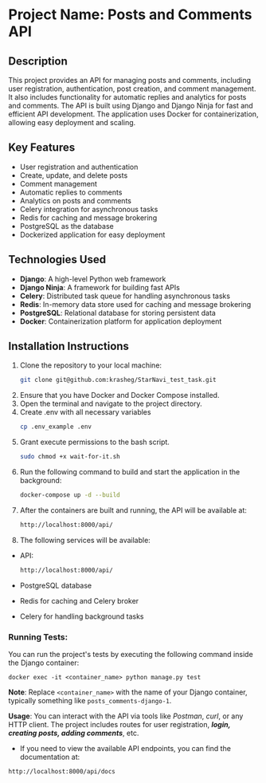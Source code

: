 # Project Name: Posts and Comments API

## Description
This project provides an API for managing posts and comments, including user registration, authentication, post creation, and comment management. It also includes functionality for automatic replies and analytics for posts and comments. The API is built using Django and Django Ninja for fast and efficient API development. The application uses Docker for containerization, allowing easy deployment and scaling.

## Key Features
- User registration and authentication
- Create, update, and delete posts
- Comment management
- Automatic replies to comments
- Analytics on posts and comments
- Celery integration for asynchronous tasks
- Redis for caching and message brokering
- PostgreSQL as the database
- Dockerized application for easy deployment

## Technologies Used
- **Django**: A high-level Python web framework
- **Django Ninja**: A framework for building fast APIs
- **Celery**: Distributed task queue for handling asynchronous tasks
- **Redis**: In-memory data store used for caching and message brokering
- **PostgreSQL**: Relational database for storing persistent data
- **Docker**: Containerization platform for application deployment

## Installation Instructions
1. Clone the repository to your local machine:
   ```bash
   git clone git@github.com:krasheg/StarNavi_test_task.git

2. Ensure that you have Docker and Docker Compose installed.
3. Open the terminal and navigate to the project directory.
4. Create .env with all necessary variables
    ```bash
   cp .env_example .env
5. Grant execute permissions to the bash script.
    ```bash
   sudo chmod +x wait-for-it.sh
6. Run the following command to build and start the application in the background:
    ```bash
    docker-compose up -d --build
7. After the containers are built and running, the API will be available at: 
    ```bash
    http://localhost:8000/api/
8. The following services will be available:

- API: 

    ```bash
    http://localhost:8000/api/

- PostgreSQL database
- Redis for caching and Celery broker
- Celery for handling background tasks
### Running Tests: 
You can run the project's tests by executing the following command inside the Django container:

    docker exec -it <container_name> python manage.py test

**Note**: Replace `<container_name>` with the name of your Django container, typically something like `posts_comments-django-1`.

**Usage**: You can interact with the API via tools like *Postman*, *curl*, or any HTTP client. The project includes routes for user registration, ***login, creating posts, adding comments***, etc.

- If you need to view the available API endpoints, you can find the documentation at:       
```bash 
http://localhost:8000/api/docs